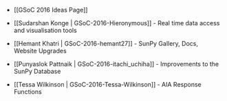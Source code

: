 * [[GSoC 2016 Ideas Page]]

* [[Sudarshan Konge | GSoC-2016-Hieronymous]] - Real time data access and visualisation tools
* [[Hemant Khatri | GSoC-2016-hemant27]] - SunPy Gallery, Docs, Website Upgrades
* [[Punyaslok Pattnaik | GSoC-2016-itachi_uchiha]] - Improvements to the SunPy Database
* [[Tessa Wilkinson | GSoC-2016-Tessa-Wilkinson]] - AIA Response Functions

